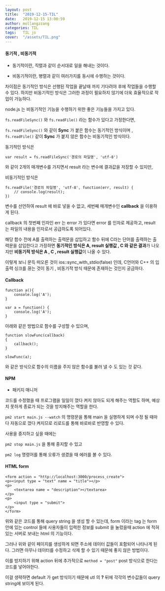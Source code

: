 ```yaml
---
layout: post
title:  "2019-12-15-TIL"
date:   2019-12-15 13:00:59
author: mollangzzang
categories: TIL
tags:	TIL js
cover:  "/assets/TIL.png"
---
```


#### 동기적 , 비동기적

- 동기적이란, 직렬과 같이 순서대로 일을 해내는 것이다.

- 비동기적이란, 병렬과 같이 여러가지를 동시에 수행하는 것이다.

차이점은 동기적인 방식은 선행된 작업을 끝날때 까지 기다려야 후에 작업들을 수행할 수 있다. 하지만 비동기적인 방식은 그러한 과정이 필요하지 않기에 더욱 효율적으로 작업이 가능하다.

node.js 는 비동기적인 기능을 수행하기 위한 좋은 기능들을 가지고 있다.

`fs.readFileSync()` 와 `fs.readFile()` 라는 함수가 있다고 가정한다면, 

`fs.readFileSync()` 와 같이 **Sync** 가 붙은 함수는 동기적인 방식이며 , `fs.readFile()` 같이 **Sync** 가 붙지 않은 함수는 비동기적인 방식이다.

동기적인 방식은

```
var result = fs.readFileSync('경로의 파일명', 'utf-8')
``` 

와 같이 2개의 매개변수를 가지면서 result 라는 변수에 결과값을 저장할 수 있지만,


비동기적인 방식은

```
fs.readFile('경로의 파일명', 'utf-8', function(err, result) {
    // console.log(result);
})

```

변수를 선언하여 result 에 바로 넣을 수 없고, 세번째 매개변수인 **callback** 을 이용하게 된다.

callback 의 첫번째 인자인 err 는 error 가 있다면 error 를 인자로 제공하고, result 는 파일의 내용을 인자로서 공급하도록 되어있다.

해당 함수 전에 A를 출력하는 출력문을 삽입하고 함수 뒤에 C라는 단어를 출력하는 출력문을 삽입한다고 가정하면 **동기적인 방식은 A, result 실행값 , C 와 같은 결과**가 나오지만 **비동기적 방식은 A , C , result 실행값**이 나올 수 있다.

이렇게 보니 문득 떠오른 것이 ios::sync_with_stdio(false) 인데, C언어와 C++ 의 입출력 싱크를 끊는 것이 동기 , 비동기적 방식 때문에 존재하는 것인지 궁금하다.


#### Callback

```
function a(){
    console.log('A');
}

var a = function() {
    console.log('A');
}
```

아래와 같은 방법으로 함수를 구성할 수 있으며,

```
function slowFunc(callback) 
{
    callback();
}

slowFunc(a);
```

와 같은 방식으로 함수의 이름을 주지 않은 함수를 불러 낼 수 도 있는 것 같다.

#### NPM

- 패키지 매니저

코드를 수정했을 때 프로그램을 일일이 껐다 켜지 않아도 되게 해주는 역할도 하며, 예상치 못하게 종료가 되는 것을 방지해주는 역할을 한다.

`pm2 start main.js --watch` 의 명령문을 통해 main 을 실행하게 되며 수정 될 때마다 자동으로 껐다 켜지므로 리로드를 통해 바로바로 반영할 수 있다.

사용을 중지하고 싶을 때에는

`pm2 stop main.js` 을 통해 중지할 수 있고

`pm2 log` 명령어를 통해 오류가 생겼을 때 에러를 볼 수 있다.

#### HTML form

```
<form action = "http://localhost:3000/process_create">
<p><input type = "text" name = "title"></p>
<p>
    <textarea name = "description"></textarea>
</p>
<p>
    <input type = "submit">
</p>
</form>
```

위와 같은 코드를 통해 query string 을 생성 할 수 있는데, form 이라는 tag 는 form 안에 있는 control 들에 사용자들이 입력한 정보를 submit 을 눌렀을때 action 에 적혀 있는 서버로 보내는 html 의 기능이다.

그러나 위와 같이 페이지를 생성하게 되면 주소에 데이터 값들이 포함되어 나타나게 된다. 그러면 아무나 데이터를 수정하고 삭제 할 수 있기 때문에 좋지 않은 방법이다. 

이를 방지하기 위해 action 뒤에 추가적으로 `method = "post"` post 방식으로 한다는 코드를 넣어야한다.

이걸 생략하면 default 가 get 방식이기 때문에 utl 의 **?** 뒤에 각각의 변수값들이 query string에 보이게 된다.